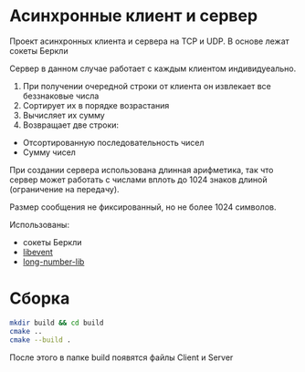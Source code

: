 # Асинхронные клиент и сервер
Проект асинхронных клиента и сервера на TCP и UDP.
В основе лежат сокеты Беркли

Сервер в данном случае работает с каждым клиентом индивидуеально. 
1) При получении очередной строки от клиента он извлекает все беззнаковые числа
2) Сортирует их в порядке возрастания
3) Вычисляет их сумму
4) Возвращает две строки:
  - Отсортированную последовательность чисел
  - Сумму чисел

При создании сервера использована длинная арифметика, так что сервер может работать с числами вплоть до 1024 знаков длиной (ограничение на передачу).

Размер сообщения не фиксированный, но не более 1024 символов.

Использованы:
- сокеты Беркли
- [libevent](https://github.com/libevent/libevent/tree/master)
- [long-number-lib](https://github.com/mikeoborotov/long-number-lib/tree/master)

# Сборка
```bash
mkdir build && cd build
cmake ..
cmake --build .
```

После этого в папке build появятся файлы Client и Server
